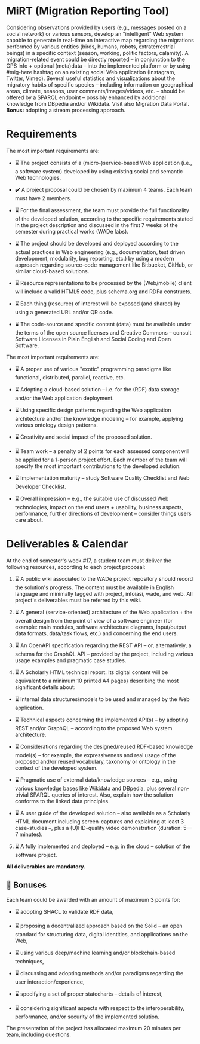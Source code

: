 # MiRT (Migration Reporting Tool)
 
<p>Considering observations provided by users (e.g., messages posted on a social network) or various sensors, develop an "intelligent" Web system capable to generate in real-time an interactive map regarding the migrations performed by various entities (birds, humans, robots, extraterrestrial beings) in a specific context (season, working, politic factors, calamity). A migration-related event could be directly reported – in conjunction to the GPS info + optional (meta)data – into the implemented platform or by using #mig-here hashtag on an existing social Web application (Instagram, Twitter, Vimeo). Several useful statistics and visualizations about the migratory habits of specific species – including information on geographical areas, climate, seasons, user comments/images/videos, etc. – should be offered by a SPARQL endpoint – possibly enhanced by additional knowledge from DBpedia and/or Wikidata. Visit also Migration Data Portal. <b>Bonus:</b> adopting a stream processing approach.</p>

# Requirements

<p> The most important requirements are:</p>

* ⌛ The project consists of a (micro-)service-based Web application (i.e., a software system) developed by using existing social and semantic Web technologies.

* ✔️ A project proposal could be chosen by maximum 4 teams. Each team must have 2 members.

* ⌛ For the final assessment, the team must provide the full functionality of the developed solution, according to the specific requirements stated in the project description and discussed in the first 7 weeks of the semester during practical works (WADe labs).

* ⌛ The project should be developed and deployed according to the actual practices in Web engineering (e.g., documentation, test driven development, modularity, bug reporting, etc.) by using a modern approach regarding source-code management like Bitbucket, GitHub, or similar cloud-based solutions.

* ⌛ Resource representations to be processed by the (Web/mobile) client will include a valid HTML5 code, plus schema.org and RDFa constructs.

* ⌛ Each thing (resource) of interest will be exposed (and shared) by using a generated URL and/or QR code.

* ⌛ The code-source and specific content (data) must be available under the terms of the open source licenses and Creative Commons – consult Software Licenses in Plain English and Social Coding and Open Software.

<p> The most important requirements are:</p>

* ⌛ A proper use of various "exotic" programming paradigms like functional, distributed, parallel, reactive, etc.

* ⌛ Adopting a cloud-based solution – i.e. for the (RDF) data storage and/or the Web application deployment.

* ⌛ Using specific design patterns regarding the Web application architecture and/or the knowledge modeling – for example, applying various ontology design patterns.

* ⌛ Creativity and social impact of the proposed solution.

* ⌛ Team work – a penalty of 2 points for each assessed component will be applied for a 1-person project effort. Each member of the team will specify the most important contributions to the developed solution.

* ⌛ Implementation maturity – study Software Quality Checklist and Web Developer Checklist.

* ⌛ Overall impression – e.g., the suitable use of discussed Web technologies, impact on the end users + usability, business aspects, performance, further directions of development – consider things users care about.

# Deliverables & Calendar

<p> At the end of semester's week #17, a student team must deliver the following resources, according to each project proposal: </p>

1. ⌛ A public wiki associated to the WADe project repository should record the solution's progress. The content must be available in English language and minimally tagged with project, infoiasi, wade, and web. All project's deliverables must be referred by this wiki.

2. ⌛ A general (service-oriented) architecture of the Web application + the overall design from the point of view of a software engineer (for example: main modules, software architecture diagrams, input/output data formats, data/task flows, etc.) and concerning the end users.

3. ⌛ An OpenAPI specification regarding the REST API – or, alternatively, a schema for the GraphQL API – provided by the project, including various usage examples and pragmatic case studies.

4. ⌛ A Scholarly HTML technical report. Its digital content will be equivalent to a minimum 10 printed A4 pages) describing the most significant details about:

* ⌛ Internal data structures/models to be used and managed by the Web application.

* ⌛ Technical aspects concerning the implemented API(s) – by adopting REST and/or GraphQL – according to the proposed Web system architecture.

* ⌛ Considerations regarding the designed/reused RDF-based knowledge model(s) – for example, the expressiveness and real usage of the proposed and/or reused vocabulary, taxonomy or ontology in the context of the developed system.

* ⌛ Pragmatic use of external data/knowledge sources – e.g., using various knowledge bases like Wikidata and DBpedia, plus several non-trivial SPARQL queries of interest. Also, explain how the solution conforms to the linked data principles.

* ⌛ A user guide of the developed solution – also available as a Scholarly HTML document including screen-captures and explaining at least 3 case-studies –, plus a (U)HD-quality video demonstration (duration: 5—7 minutes).

5. ⌛ A fully implemented and deployed – e.g. in the cloud – solution of the software project.

<p> <b> All deliverables are mandatory. </b></p>

## 💎 Bonuses

<p> Each team could be awarded with an amount of maximum 3 points for: </p>

* ⌛ adopting SHACL to validate RDF data,

* ⌛ proposing a decentralized approach based on the Solid – an open standard for structuring data, digital identities, and applications on the Web,

* ⌛ using various deep/machine learning and/or blockchain-based techniques,

* ⌛ discussing and adopting methods and/or paradigms regarding the user interaction/experience,

* ⌛ specifying a set of proper statecharts – details of interest, 

* ⌛ considering significant aspects with respect to the interoperability, performance, and/or security of the implemented solution.

<p> The presentation of the project has allocated maximum 20 minutes per team, including questions. </p>